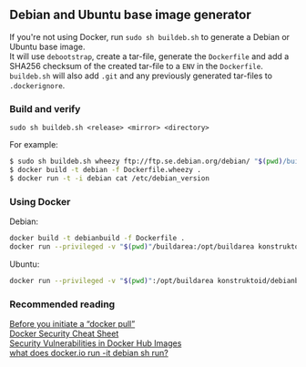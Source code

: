 ## Debian and Ubuntu base image generator
If you're not using Docker, run `sudo sh buildeb.sh` to generate a Debian or Ubuntu base image.  
It will use `debootstrap`, create a tar-file, generate the `Dockerfile`
and add a SHA256 checksum of the created tar-file to a `ENV` in the `Dockerfile`.
`buildeb.sh` will also add `.git` and any previously generated tar-files
to `.dockerignore`.

### Build and verify
`sudo sh buildeb.sh <release> <mirror> <directory>`  

For example:
```sh
$ sudo sh buildeb.sh wheezy ftp://ftp.se.debian.org/debian/ "$(pwd)/buildarea"
$ docker build -t debian -f Dockerfile.wheezy .
$ docker run -t -i debian cat /etc/debian_version
```

### Using Docker
Debian:  
```sh
docker build -t debianbuild -f Dockerfile .
docker run --privileged -v "$(pwd)"/buildarea:/opt/buildarea konstruktoid/debianbuild wheezy ftp://ftp.se.debian.org/debian/
```

Ubuntu:  
```sh
docker run --privileged -v "$(pwd)":/opt/buildarea konstruktoid/debianbuild trusty http://se.archive.ubuntu.com/ubuntu/
```

### Recommended reading  
[Before you initiate a “docker pull”](https://securityblog.redhat.com/2014/12/18/before-you-initiate-a-docker-pull/)  
[Docker Security Cheat Sheet](https://github.com/konstruktoid/Docker/blob/master/Security/CheatSheet.md)  
[Security Vulnerabilities in Docker Hub Images](http://www.infoq.com/news/2015/05/Docker-Image-Vulnerabilities)  
[what does docker.io run -it debian sh run?](https://joeyh.name/blog/entry/docker_run_debian/)  
